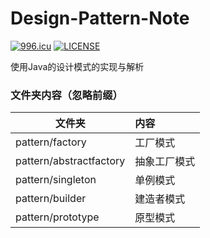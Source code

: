 # Design-Pattern-Note
[![996.icu](https://img.shields.io/badge/link-996.icu-red.svg)](https://996.icu)
[![LICENSE](https://img.shields.io/badge/license-Anti%20996-blue.svg)](https://github.com/996icu/996.ICU/blob/master/LICENSE)

 使用Java的设计模式的实现与解析

### 文件夹内容（忽略前缀）
| 文件夹 | 内容 |
|-------|:------|
| pattern/factory | 工厂模式 |
| pattern/abstractfactory | 抽象工厂模式 |
| pattern/singleton | 单例模式 |
| pattern/builder | 建造者模式 |
| pattern/prototype | 原型模式 |
